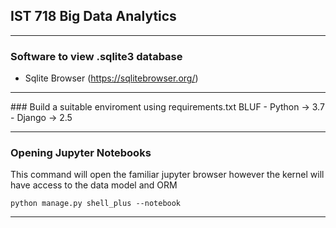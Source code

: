 ## IST 718 Big Data Analytics
<hr>

### Software to view .sqlite3 database
- Sqlite Browser (https://sqlitebrowser.org/)
<hr>
### Build a suitable enviroment using requirements.txt
BLUF
- Python -> 3.7
- Django -> 2.5
<hr>

### Opening Jupyter Notebooks
This command will open the familiar jupyter browser however the kernel will have access to the data model and ORM
```
python manage.py shell_plus --notebook
```
<hr>
